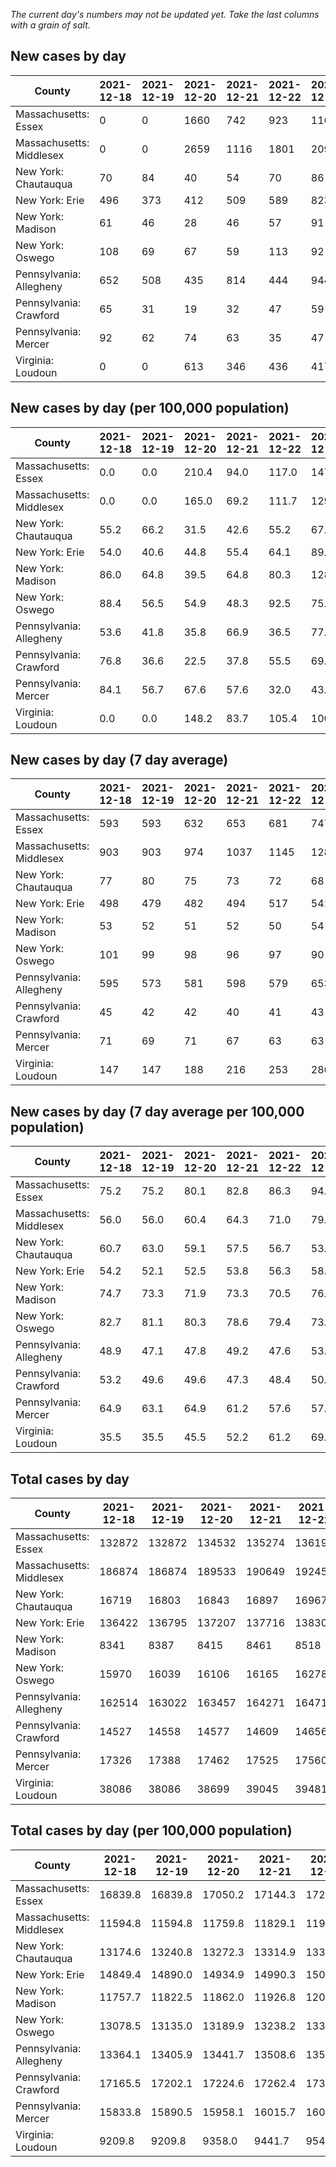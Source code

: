 _The current day's numbers may not be updated yet. Take the last columns with a grain of salt._
## New cases by day

| County | 2021-12-18 | 2021-12-19 | 2021-12-20 | 2021-12-21 | 2021-12-22 | 2021-12-23 | 2021-12-24 |
| --- | --- | --- | --- | --- | --- | --- | --- |
| Massachusetts: Essex | 0 | 0 | 1660 | 742 | 923 | 1160 | 1455 |
| Massachusetts: Middlesex | 0 | 0 | 2659 | 1116 | 1801 | 2094 | 2159 |
| New York: Chautauqua | 70 | 84 | 40 | 54 | 70 | 86 | 72 |
| New York: Erie | 496 | 373 | 412 | 509 | 589 | 823 | 665 |
| New York: Madison | 61 | 46 | 28 | 46 | 57 | 91 | 63 |
| New York: Oswego | 108 | 69 | 67 | 59 | 113 | 92 | 121 |
| Pennsylvania: Allegheny | 652 | 508 | 435 | 814 | 444 | 944 | 1585 |
| Pennsylvania: Crawford | 65 | 31 | 19 | 32 | 47 | 59 | 63 |
| Pennsylvania: Mercer | 92 | 62 | 74 | 63 | 35 | 47 | 87 |
| Virginia: Loudoun | 0 | 0 | 613 | 346 | 436 | 417 | 605 |

## New cases by day (per 100,000 population)

| County | 2021-12-18 | 2021-12-19 | 2021-12-20 | 2021-12-21 | 2021-12-22 | 2021-12-23 | 2021-12-24 |
| --- | --- | --- | --- | --- | --- | --- | --- |
| Massachusetts: Essex | 0.0 | 0.0 | 210.4 | 94.0 | 117.0 | 147.0 | 184.4 |
| Massachusetts: Middlesex | 0.0 | 0.0 | 165.0 | 69.2 | 111.7 | 129.9 | 134.0 |
| New York: Chautauqua | 55.2 | 66.2 | 31.5 | 42.6 | 55.2 | 67.8 | 56.7 |
| New York: Erie | 54.0 | 40.6 | 44.8 | 55.4 | 64.1 | 89.6 | 72.4 |
| New York: Madison | 86.0 | 64.8 | 39.5 | 64.8 | 80.3 | 128.3 | 88.8 |
| New York: Oswego | 88.4 | 56.5 | 54.9 | 48.3 | 92.5 | 75.3 | 99.1 |
| Pennsylvania: Allegheny | 53.6 | 41.8 | 35.8 | 66.9 | 36.5 | 77.6 | 130.3 |
| Pennsylvania: Crawford | 76.8 | 36.6 | 22.5 | 37.8 | 55.5 | 69.7 | 74.4 |
| Pennsylvania: Mercer | 84.1 | 56.7 | 67.6 | 57.6 | 32.0 | 43.0 | 79.5 |
| Virginia: Loudoun | 0.0 | 0.0 | 148.2 | 83.7 | 105.4 | 100.8 | 146.3 |

## New cases by day (7 day average)

| County | 2021-12-18 | 2021-12-19 | 2021-12-20 | 2021-12-21 | 2021-12-22 | 2021-12-23 | 2021-12-24 |
| --- | --- | --- | --- | --- | --- | --- | --- |
| Massachusetts: Essex | 593 | 593 | 632 | 653 | 681 | 747 | 849 |
| Massachusetts: Middlesex | 903 | 903 | 974 | 1037 | 1145 | 1280 | 1404 |
| New York: Chautauqua | 77 | 80 | 75 | 73 | 72 | 68 | 68 |
| New York: Erie | 498 | 479 | 482 | 494 | 517 | 541 | 552 |
| New York: Madison | 53 | 52 | 51 | 52 | 50 | 54 | 56 |
| New York: Oswego | 101 | 99 | 98 | 96 | 97 | 90 | 90 |
| Pennsylvania: Allegheny | 595 | 573 | 581 | 598 | 579 | 653 | 769 |
| Pennsylvania: Crawford | 45 | 42 | 42 | 40 | 41 | 43 | 45 |
| Pennsylvania: Mercer | 71 | 69 | 71 | 67 | 63 | 63 | 66 |
| Virginia: Loudoun | 147 | 147 | 188 | 216 | 253 | 286 | 345 |

## New cases by day (7 day average per 100,000 population)

| County | 2021-12-18 | 2021-12-19 | 2021-12-20 | 2021-12-21 | 2021-12-22 | 2021-12-23 | 2021-12-24 |
| --- | --- | --- | --- | --- | --- | --- | --- |
| Massachusetts: Essex | 75.2 | 75.2 | 80.1 | 82.8 | 86.3 | 94.7 | 107.6 |
| Massachusetts: Middlesex | 56.0 | 56.0 | 60.4 | 64.3 | 71.0 | 79.4 | 87.1 |
| New York: Chautauqua | 60.7 | 63.0 | 59.1 | 57.5 | 56.7 | 53.6 | 53.6 |
| New York: Erie | 54.2 | 52.1 | 52.5 | 53.8 | 56.3 | 58.9 | 60.1 |
| New York: Madison | 74.7 | 73.3 | 71.9 | 73.3 | 70.5 | 76.1 | 78.9 |
| New York: Oswego | 82.7 | 81.1 | 80.3 | 78.6 | 79.4 | 73.7 | 73.7 |
| Pennsylvania: Allegheny | 48.9 | 47.1 | 47.8 | 49.2 | 47.6 | 53.7 | 63.2 |
| Pennsylvania: Crawford | 53.2 | 49.6 | 49.6 | 47.3 | 48.4 | 50.8 | 53.2 |
| Pennsylvania: Mercer | 64.9 | 63.1 | 64.9 | 61.2 | 57.6 | 57.6 | 60.3 |
| Virginia: Loudoun | 35.5 | 35.5 | 45.5 | 52.2 | 61.2 | 69.2 | 83.4 |

## Total cases by day

| County | 2021-12-18 | 2021-12-19 | 2021-12-20 | 2021-12-21 | 2021-12-22 | 2021-12-23 | 2021-12-24 |
| --- | --- | --- | --- | --- | --- | --- | --- |
| Massachusetts: Essex | 132872 | 132872 | 134532 | 135274 | 136197 | 137357 | 138812 |
| Massachusetts: Middlesex | 186874 | 186874 | 189533 | 190649 | 192450 | 194544 | 196703 |
| New York: Chautauqua | 16719 | 16803 | 16843 | 16897 | 16967 | 17053 | 17125 |
| New York: Erie | 136422 | 136795 | 137207 | 137716 | 138305 | 139128 | 139793 |
| New York: Madison | 8341 | 8387 | 8415 | 8461 | 8518 | 8609 | 8672 |
| New York: Oswego | 15970 | 16039 | 16106 | 16165 | 16278 | 16370 | 16491 |
| Pennsylvania: Allegheny | 162514 | 163022 | 163457 | 164271 | 164715 | 165659 | 167244 |
| Pennsylvania: Crawford | 14527 | 14558 | 14577 | 14609 | 14656 | 14715 | 14778 |
| Pennsylvania: Mercer | 17326 | 17388 | 17462 | 17525 | 17560 | 17607 | 17694 |
| Virginia: Loudoun | 38086 | 38086 | 38699 | 39045 | 39481 | 39898 | 40503 |

## Total cases by day (per 100,000 population)

| County | 2021-12-18 | 2021-12-19 | 2021-12-20 | 2021-12-21 | 2021-12-22 | 2021-12-23 | 2021-12-24 |
| --- | --- | --- | --- | --- | --- | --- | --- |
| Massachusetts: Essex | 16839.8 | 16839.8 | 17050.2 | 17144.3 | 17261.2 | 17408.2 | 17592.7 |
| Massachusetts: Middlesex | 11594.8 | 11594.8 | 11759.8 | 11829.1 | 11940.8 | 12070.7 | 12204.7 |
| New York: Chautauqua | 13174.6 | 13240.8 | 13272.3 | 13314.9 | 13370.1 | 13437.8 | 13494.6 |
| New York: Erie | 14849.4 | 14890.0 | 14934.9 | 14990.3 | 15054.4 | 15144.0 | 15216.4 |
| New York: Madison | 11757.7 | 11822.5 | 11862.0 | 11926.8 | 12007.2 | 12135.4 | 12224.2 |
| New York: Oswego | 13078.5 | 13135.0 | 13189.9 | 13238.2 | 13330.7 | 13406.1 | 13505.1 |
| Pennsylvania: Allegheny | 13364.1 | 13405.9 | 13441.7 | 13508.6 | 13545.1 | 13622.8 | 13753.1 |
| Pennsylvania: Crawford | 17165.5 | 17202.1 | 17224.6 | 17262.4 | 17317.9 | 17387.7 | 17462.1 |
| Pennsylvania: Mercer | 15833.8 | 15890.5 | 15958.1 | 16015.7 | 16047.7 | 16090.6 | 16170.1 |
| Virginia: Loudoun | 9209.8 | 9209.8 | 9358.0 | 9441.7 | 9547.1 | 9647.9 | 9794.2 |
